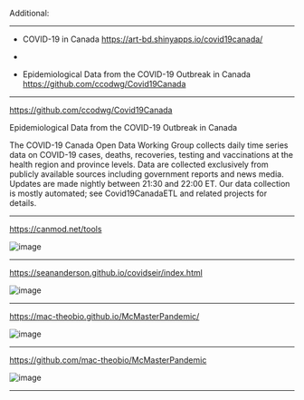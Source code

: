 Additional:

***

* COVID-19 in Canada
https://art-bd.shinyapps.io/covid19canada/
			
*      
      
* Epidemiological Data from the COVID-19 Outbreak in Canada
https://github.com/ccodwg/Covid19Canada


***

https://github.com/ccodwg/Covid19Canada

Epidemiological Data from the COVID-19 Outbreak in Canada

The COVID-19 Canada Open Data Working Group collects daily time series data on COVID-19 cases, deaths, recoveries, testing and vaccinations at the health region and province levels. Data are collected exclusively from publicly available sources including government reports and news media. Updates are made nightly between 21:30 and 22:00 ET. Our data collection is mostly automated; see Covid19CanadaETL and related projects for details.

***

https://canmod.net/tools

![image](https://user-images.githubusercontent.com/30849720/134962278-20e1b04d-3a0f-4579-86eb-09f24ca3c346.png)

***

https://seananderson.github.io/covidseir/index.html

![image](https://user-images.githubusercontent.com/30849720/134962816-c622d970-4591-4a82-851f-1a41dd8efa09.png)

****

https://mac-theobio.github.io/McMasterPandemic/

![image](https://user-images.githubusercontent.com/30849720/134962982-a526c2df-488c-4c49-803f-4579fe56f745.png)

****

https://github.com/mac-theobio/McMasterPandemic

![image](https://user-images.githubusercontent.com/30849720/134963199-7070c0ff-d2be-4303-8616-9827ae215cde.png)

****
